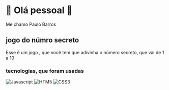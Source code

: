 # :rocket: Olá pessoal 👋
 Me chamo Paulo Barros
 
 ## jogo do númro secreto
   Esse é um jogo , que você tem que adivinha o número secreto, que vai de 1 a 10

### tecnologias, que foram usadas

![Javascript](https://img.shields.io/badge/JavaScript-323330?style=for-the-badge&logo=javascript&logoColor=F7DF1E)
![HTM5](https://img.shields.io/badge/HTML5-E34F26?style=for-the-badge&logo=html5&logoColor=white)
![CSS3](https://img.shields.io/badge/CSS3-1572B6?style=for-the-badge&logo=css3&logoColor=white)



